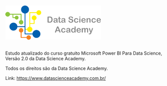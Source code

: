 <img src="https://github.com/Wenceslau93/Data-Science-e-BI/blob/master/Power%20BI%202.0/DSA.png?raw=true" alt="sometext"></br></br>


Estudo atualizado do curso gratuito Microsoft Power BI Para Data Science, Versão 2.0 da Data Science Academy.</br>


Todos os direitos são da Data Science Academy.

Link: https://www.datascienceacademy.com.br/

